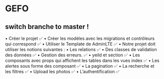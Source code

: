 # GEFO 
switch branche to master !
-----------------------------------------------------------------------------------------------------
• Créer le projet ✅
• Créer les modèles avec les migrations et contrôleurs qui correspond ✅
• Utiliser le Template de AdminLTE ✅
• Notre projet doit utiliser les notions suivantes :
• Les relations ✅
• Des classes de validation des données ✅
• Gestion des erreurs. ✅
• yeild et section ✅
• Les composants avec props qui affichent les tables dans les vues index ✅
• Les alertes sous forme des composant ✅
• La pagination ✅
• La recherche et les filtres ✅
• Upload les photos ✅
• L’authentification ✅
